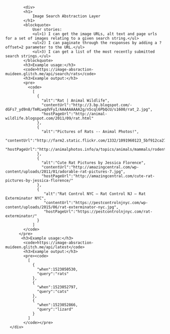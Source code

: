             <div>
            <h1>
                Image Search Abstraction Layer
            </h1>
            <blockquote>
                User stories:
                <ul>1) I can get the image URLs, alt text and page urls for a set of images relating to a given search string.</ul>
                <ul>2) I can paginate through the responses by adding a ?offset=2 parameter to the URL.</ul>
                <ul>3) I can get a list of the most recently submitted search strings.</ul>
            </blockquote>
            <h3>Example usage:</h3>
            <code>https://image-absraction-muideen.glitch.me/api/search/rats</code>
            <h3>Example output:</h3>
            <pre>
              <code>
                [
                  {
                    "alt":"Rat | Animal Wildlife",
                    "contentUrl":"http://3.bp.blogspot.com/-dGFs7_yd9n8/TmRLwqdVFyI/AAAAAAAAA2g/n5cql6PbQcU/s1600/rat_2.jpg",
                    "hostPageUrl":"http://animal-wildlife.blogspot.com/2011/09/rat.html"
                  },
                  {
                    "alt":"Pictures of Rats -- Animal Photos!",
                    "contentUrl":"http://farm2.static.flickr.com/1332/1091960123_5bf912ca27_b.jpg",
                    "hostPageUrl":"http://animalphotos.info/a/topics/animals/mammals/rodents/rats/"
                  },
                  {
                    "alt":"Cute Rat Pictures by Jessica Florence",
                    "contentUrl":"http://amazingcentral.com/wp-content/uploads/2011/01/adorable-rat-pictures-7.jpg",
                    "hostPageUrl":"http://amazingcentral.com/cute-rat-pictures-by-jessica-florence/"
                  },
                  {
                     "alt":"Rat Control NYC – Rat Control NJ – Rat Exterminator NYC",
                     "contentUrl":"https://pestcontrolnjnyc.com/wp-content/uploads/2015/06/rat-exterminator-nyc.jpg",
                     "hostPageUrl":"https://pestcontrolnjnyc.com/rat-exterminator/"
                  }
                ]
            </code>
          </pre>
           <h3>Example usage:</h3>
            <code>https://image-absraction-muideen.glitch.me/api/latest</code>
            <h3>Example output:</h3>
            <pre><code>
              [
                {
                  "when":1523050530,
                  "query":"rats"
                },
                {
                  "when":1523052797,
                  "query":"cats"
                },
                {
                  "when":1523052866,
                  "query":"lizard"
                }
              ]
            </code></pre>
      </div>

